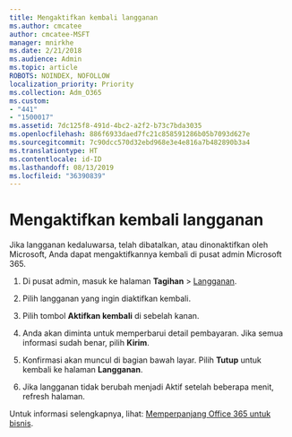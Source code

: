 ```yaml
---
title: Mengaktifkan kembali langganan
ms.author: cmcatee
author: cmcatee-MSFT
manager: mnirkhe
ms.date: 2/21/2018
ms.audience: Admin
ms.topic: article
ROBOTS: NOINDEX, NOFOLLOW
localization_priority: Priority
ms.collection: Adm_O365
ms.custom:
- "441"
- "1500017"
ms.assetid: 7dc125f8-491d-4bc2-a2f2-b73c7bda3035
ms.openlocfilehash: 886f6933daed7fc21c858591286b05b7093d627e
ms.sourcegitcommit: 7c90dcc570d32ebd968e3e4e816a7b482890b3a4
ms.translationtype: HT
ms.contentlocale: id-ID
ms.lasthandoff: 08/13/2019
ms.locfileid: "36390839"
---
```

# <a name="how-to-reactivate-a-subscription"></a>Mengaktifkan kembali langganan

Jika langganan kedaluwarsa, telah dibatalkan, atau dinonaktifkan oleh Microsoft, Anda dapat mengaktifkannya kembali di pusat admin Microsoft 365.
  
1. Di pusat admin, masuk ke halaman **Tagihan** \> [Langganan](https://go.microsoft.com/fwlink/p/?linkid=842054).

2. Pilih langganan yang ingin diaktifkan kembali.

3. Pilih tombol **Aktifkan kembali** di sebelah kanan.

4. Anda akan diminta untuk memperbarui detail pembayaran. Jika semua informasi sudah benar, pilih **Kirim**.

5. Konfirmasi akan muncul di bagian bawah layar. Pilih **Tutup** untuk kembali ke halaman **Langganan**.

6. Jika langganan tidak berubah menjadi Aktif setelah beberapa menit, refresh halaman.

Untuk informasi selengkapnya, lihat: [Memperpanjang Office 365 untuk bisnis](https://docs.microsoft.com/id-ID/office365/admin/subscriptions-and-billing/renew-your-subscription).